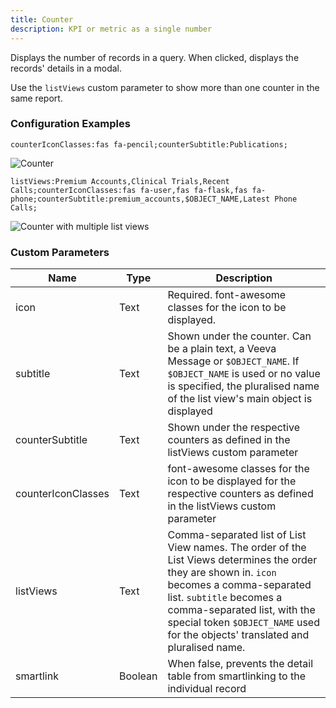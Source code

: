 ```yaml
---
title: Counter
description: KPI or metric as a single number
---
```


Displays the number of records in a query. When clicked, displays the records' details in a modal.

Use the `listViews` custom parameter to show more than one counter in the same report.

### Configuration Examples

`counterIconClasses:fas fa-pencil;counterSubtitle:Publications;`

![Counter](/static/img/report-counter.png "Counter")

`listViews:Premium Accounts,Clinical Trials,Recent Calls;counterIconClasses:fas fa-user,fas fa-flask,fas fa-phone;counterSubtitle:premium_accounts,$OBJECT_NAME,Latest Phone Calls;`

![Counter with multiple list views](/static/img/report-counter-listviews.png "Counter with multiple list views")


### Custom Parameters

| Name                | Type  | Description |
|---------------------|-------|-------------|
| icon  | Text  | Required. font-awesome classes for the icon to be displayed. | 
| subtitle     | Text  | Shown under the counter. Can be a plain text, a Veeva Message or `$OBJECT_NAME`. If `$OBJECT_NAME` is used or no value is specified, the pluralised name of the list view's main object is displayed | 
| counterSubtitle | Text | Shown under the respective counters as defined in the listViews custom parameter|
| counterIconClasses | Text | font-awesome classes for the icon to be displayed for the respective counters as defined in the listViews custom parameter |
| listViews           | Text  | Comma-separated list of List View names. The order of the List Views determines the order they are shown in. `icon` becomes a comma-separated list. `subtitle` becomes a comma-separated list, with the special token `$OBJECT_NAME` used for the objects' translated and pluralised name. |
| smartlink           | Boolean  | When false, prevents the detail table from smartlinking to the individual record | 


